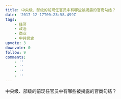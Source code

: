 ```yaml
---
title: 中央级、部级的前现任官员中有哪些被揭露的官商勾结？
date: '2017-12-17T00:23:58.499Z'
tags:
    - 经济
    - 政治
    - 商业
    - 中共党史
upvote: 3
downvote: 0
follow: 9
comments:
    - ''
    - ''
    - ''
    - ''
---
```


中央级、部级的前现任官员中有哪些被揭露的官商勾结？
